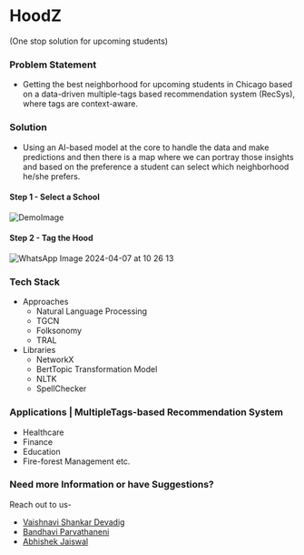 # HoodZ 
  (One stop solution for upcoming students)

### Problem Statement  
  - Getting the best neighborhood for upcoming students in Chicago based on a data-driven  multiple-tags based recommendation system (RecSys), where tags are context-aware.

### Solution
  - Using an AI-based model at the core to handle the data and make predictions and then there is a map where we can portray those insights and based on the preference a student can select which neighborhood he/she prefers. 

  #### Step 1 - Select a School

![DemoImage](https://github.com/jabhij/chicagohood_ml/assets/7325312/eaa3beb8-4764-4db1-b6b8-bb7001de1e9e)

  #### Step 2 - Tag the Hood
  ![WhatsApp Image 2024-04-07 at 10 26 13](https://github.com/jabhij/chicagohood_ml/assets/7325312/4e1d0907-88aa-476b-8270-c457ce70663e)

### Tech Stack
  - Approaches
    - Natural Language Processing
    - TGCN
    - Folksonomy
    - TRAL
  - Libraries
    - NetworkX
    - BertTopic Transformation Model
    - NLTK
    - SpellChecker

### Applications | MultipleTags-based Recommendation System
  - Healthcare
  - Finance
  - Education
  - Fire-forest Management
    etc.
  
### Need more Information or have Suggestions?
Reach out to us-
  - [Vaishnavi Shankar Devadig](https://www.linkedin.com/in/vaishnavi-shankar-devadig/)
  - [Bandhavi Parvathaneni](https://www.linkedin.com/in/bandhavip/)
  - [Abhishek Jaiswal](https://www.linkedin.com/in/jabhij/)
